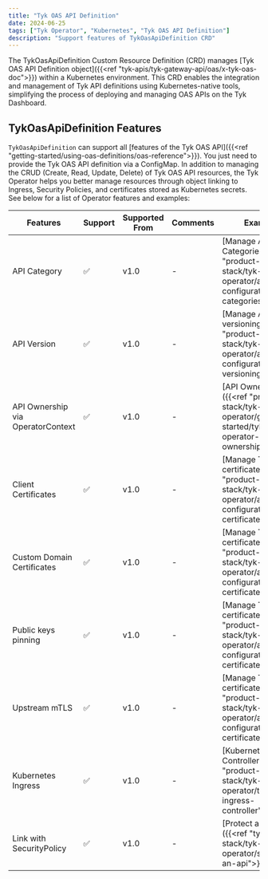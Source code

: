 ```yaml
---
title: "Tyk OAS API Definition"
date: 2024-06-25
tags: ["Tyk Operator", "Kubernetes", "Tyk OAS API Definition"]
description: "Support features of TykOasApiDefinition CRD"
---
```


The TykOasApiDefinition Custom Resource Definition (CRD) manages [Tyk OAS API Definition object]({{<ref "tyk-apis/tyk-gateway-api/oas/x-tyk-oas-doc">}}) within a Kubernetes environment. This CRD enables the integration and management of Tyk API definitions using Kubernetes-native tools, simplifying the process of deploying and managing OAS APIs on the Tyk Dashboard.

## TykOasApiDefinition Features

`TykOasApiDefinition` can support all [features of the Tyk OAS API]({{<ref "getting-started/using-oas-definitions/oas-reference">}}). You just need to provide the Tyk OAS API definition via a ConfigMap. In addition to managing the CRUD (Create, Read, Update, Delete) of Tyk OAS API resources, the Tyk Operator helps you better manage resources through object linking to Ingress, Security Policies, and certificates stored as Kubernetes secrets. See below for a list of Operator features and examples:

| Features | Support | Supported From | Comments | Example |
|----------|---------|-----------------|----------|--------|
| API Category | ✅      | v1.0 | - | [Manage API Categories]({{<ref "product-stack/tyk-operator/advanced-configurations/api-categories">}}) |
| API Version | ✅      | v1.0 | - | [Manage API versioning]({{<ref "product-stack/tyk-operator/advanced-configurations/api-versioning">}}) |
| API Ownership via OperatorContext | ✅      | v1.0 | - | [API Ownership]({{<ref "product-stack/tyk-operator/getting-started/tyk-operator-api-ownership">}}) |
| Client Certificates | ✅      | v1.0 | - | [Manage TLS certificate]({{<ref "product-stack/tyk-operator/advanced-configurations/tls-certificate">}}) |
| Custom Domain Certificates | ✅      | v1.0 | - | [Manage TLS certificate]({{<ref "product-stack/tyk-operator/advanced-configurations/tls-certificate">}}) |
| Public keys pinning | ✅      | v1.0 | - | [Manage TLS certificate]({{<ref "product-stack/tyk-operator/advanced-configurations/tls-certificate">}}) |
| Upstream mTLS | ✅      | v1.0 | - | [Manage TLS certificate]({{<ref "product-stack/tyk-operator/advanced-configurations/tls-certificate">}}) |
| Kubernetes Ingress | ✅      | v1.0 | - | [Kubernetes Ingress Controller]({{<ref "product-stack/tyk-operator/tyk-ingress-controller">}}) |
| Link with SecurityPolicy | ✅      | v1.0 | - | [Protect an API]({{<ref "tyk-stack/tyk-operator/secure-an-api">}}) |

<!--
## CRD Specification

### Group and Version

- **API Group**: `tyk.tyk.io`
- **Version**: `v1alpha1`

### Resource Naming

- **Kind**: `TykOasApiDefinition`
- **Plural**: `tykoasapidefinitions`
- **Singular**: `tykoasapidefinition`
- **Short Names**: `tykoas`

### Scope

- **Scope**: `Namespaced`

### Additional Printer Columns

- **Domain**: `.status.domain`
- **ListenPath**: `.status.listenPath`
- **Proxy.TargetURL**: `.status.targetURL`
- **Enabled**: `.status.enabled`
- **SyncStatus**: `.status.latestTransaction.status`
- **IngressTemplate**: `.status.ingressTemplate`

## CRD Schema

### TykOasApiDefinition Specification

The specification (`spec`) of a `TykOasApiDefinition` resource defines the desired state of the API definition.

- **categories** (`array` of `string`): Identifiers for API definitions that enable filtering based on these categories.
- **clientCertificate** (`object`):
  - **allowlist** (`array` of `string`): List of Kubernetes secret names for client certificates.
  - **enabled** (`boolean`): Activates mTLS for the API.
- **contextRef** (`object`): Reference to the OperatorContext used for reconciling this API Definition.
  - **kind** (`enum`): Can be `ApiDefinition` or `TykOasApiDefinition`.
  - **name** (`string`): Name of the Kubernetes resource.
  - **namespace** (`string`): Namespace of the targeted resource (optional).
- **customDomain** (`object`): Custom domain configuration.
  - **certificates** (`array` of `string`): Certificate IDs for dynamic loading.
  - **certificatesRef** (`array` of `string`): Kubernetes secrets for certificates.
  - **enabled** (`boolean`): Allows/disallows the usage of the domain.
  - **name** (`string`): Name of the domain.
- **tykOAS** (`object`): Storage information about Tyk OAS.
  - **configmapRef** (`object`):
    - **keyName** (`string`): Key of the ConfigMap where Tyk OAS doc is stored.
    - **name** (`string`): Name of the ConfigMap.
    - **namespace** (`string`): Namespace of the ConfigMap (optional).
- **versioning** (`object`): Versioning information about the OAS API.
  - **default** (`string`): Default version name if no version is specified.
  - **enabled** (`boolean`): Enables versioning of the API.
  - **fallbackToDefault** (`boolean`): Specifies that the default version should be used if the requested version does not exist.
  - **key** (`string`): Name of the key to check for versioning information.
  - **location** (`enum`): `header`, `url-param`, or `url`.
  - **name** (`string`): Name of the version.
  - **stripVersioningData** (`boolean`): Specifies that API responses will be stripped of versioning data.
  - **urlVersioningPattern** (`string`): Regex pattern for versioning identifier format in URLs.
  - **versions** (`array`): List of versions mapping to individual API IDs.

### TykOasApiDefinition Status

The status (`status`) of a `TykOasApiDefinition` resource provides the observed state of the API definition.

- **domain** (`string`): Custom domain used by the API.
- **enabled** (`boolean`): Indicates if the API is enabled.
- **id** (`string`): Unique identifier of the API within Tyk.
- **ingressTemplate** (`boolean`): Shows if this CR is used as an Ingress Template.
- **latestCRDSpecHash** (`string`): Hash of the TykOasApiDefinition CR created on Kubernetes.
- **latestConfigMapHash** (`string`): Hash of the ConfigMap used by TykOasApiDefinition.
- **latestTransaction** (`object`):
  - **error** (`string`): Error occurred at the Tyk API level, if any.
  - **status** (`string`): Status of the last transaction.
  - **time** (`date-time`): Time of the last transaction.
- **latestTykSpecHash** (`string`): Hash of the OAS API Definition created on Tyk.
- **linkedByPolicies** (`array`): List of policies referencing this OAS API Definition.
- **listenPath** (`string`): Base path on Tyk for API requests.
- **name** (`string`): Name of the OAS API within Tyk.
- **targetURL** (`string`): Upstream address for proxying requests.
- **versioningStatus** (`object`): Status of a Versioned TykOasAPIDefinition.
-->